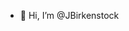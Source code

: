 - 👋 Hi, I’m @JBirkenstock


<!---
JBirkenstock/JBirkenstock is a ✨ special ✨ repository because its `README.md` (this file) appears on your GitHub profile.
You can click the Preview link to take a look at your changes.
--->
